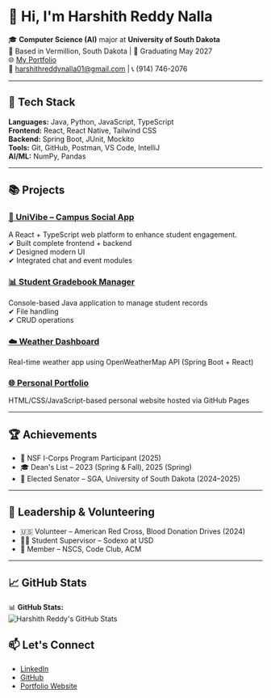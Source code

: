 # 👋 Hi, I'm Harshith Reddy Nalla

🎓 **Computer Science (AI)** major at **University of South Dakota**  
📍 Based in Vermillion, South Dakota | 📅 Graduating May 2027  
🌐 [My Portfolio](https://harshith-s-portfolio.vercel.app/)  
📧 harshithreddynalla01@gmail.com | 📞 (914) 746-2076  

---

## 🚀 Tech Stack

**Languages:** Java, Python, JavaScript, TypeScript  
**Frontend:** React, React Native, Tailwind CSS  
**Backend:** Spring Boot, JUnit, Mockito  
**Tools:** Git, GitHub, Postman, VS Code, IntelliJ  
**AI/ML:** NumPy, Pandas

---

## 📚 Projects

### [🔗 UniVibe – Campus Social App](https://github.com/HarshithReddy01/UniVibe)
A React + TypeScript web platform to enhance student engagement.  
✔ Built complete frontend + backend  
✔ Designed modern UI  
✔ Integrated chat and event modules

### [📊 Student Gradebook Manager](https://github.com/HarshithReddy01/Student-Gradebook-Manager)
Console-based Java application to manage student records  
✔ File handling  
✔ CRUD operations

### [☁️ Weather Dashboard](https://github.com/HarshithReddy01/WeatherApplication)
Real-time weather app using OpenWeatherMap API (Spring Boot + React)

### [🌐 Personal Portfolio](https://harshith-s-portfolio.vercel.app/)
HTML/CSS/JavaScript-based personal website hosted via GitHub Pages

---

## 🏆 Achievements

- 🧪 NSF I-Corps Program Participant (2025)
- 🎓 Dean's List – 2023 (Spring & Fall), 2025 (Spring)
- 🧠 Elected Senator – SGA, University of South Dakota (2024–2025)

---

## 🤝 Leadership & Volunteering

- 🇺🇸 Volunteer – American Red Cross, Blood Donation Drives (2024)
- 👨‍💼 Student Supervisor – Sodexo at USD
- 👥 Member – NSCS, Code Club, ACM

---

## 📈 GitHub Stats
📊 **GitHub Stats:**  
![Harshith Reddy's GitHub Stats](https://github-readme-stats.vercel.app/api?username=HarshithReddy01&show_icons=true&theme=radical&count_private=true&include_all_commits=true)


## 📫 Let's Connect

- [LinkedIn](https://www.linkedin.com/in/harshith-reddy-nalla-6005012ab/)
- [GitHub](https://github.com/HarshithReddy01)
- [Portfolio Website](https://harshith-s-portfolio.vercel.app/)
